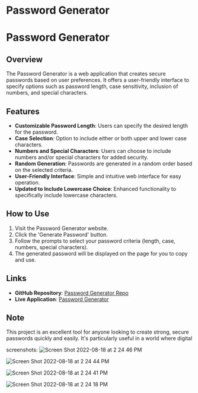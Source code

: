 # Password Generator
# Password Generator

## Overview
The Password Generator is a web application that creates secure passwords based on user preferences. It offers a user-friendly interface to specify options such as password length, case sensitivity, inclusion of numbers, and special characters.

## Features
- **Customizable Password Length**: Users can specify the desired length for the password.
- **Case Selection**: Option to include either or both upper and lower case characters.
- **Numbers and Special Characters**: Users can choose to include numbers and/or special characters for added security.
- **Random Generation**: Passwords are generated in a random order based on the selected criteria.
- **User-Friendly Interface**: Simple and intuitive web interface for easy operation.
- **Updated to Include Lowercase Choice**: Enhanced functionality to specifically include lowercase characters.

## How to Use
1. Visit the Password Generator website.
2. Click the 'Generate Password' button.
3. Follow the prompts to select your password criteria (length, case, numbers, special characters).
4. The generated password will be displayed on the page for you to copy and use.

## Links
- **GitHub Repository**: [Password Generator Repo](https://github.com/davidherring1998/passwordgenerator)
- **Live Application**: [Password Generator](https://davidherring1998.github.io/passwordgenerator/)

## Note
This project is an excellent tool for anyone looking to create strong, secure passwords quickly and easily. It's particularly useful in a world where digital


screenshots:
![Screen Shot 2022-08-18 at 2 24 46 PM](https://user-images.githubusercontent.com/106282330/185477704-56c7a937-bbf3-44da-9f1d-016890ee6abd.png)

![Screen Shot 2022-08-18 at 2 24 44 PM](https://user-images.githubusercontent.com/106282330/185477710-ac3d6a81-f629-4f78-9c9e-e5df6264cc4e.png)

![Screen Shot 2022-08-18 at 2 24 41 PM](https://user-images.githubusercontent.com/106282330/185477719-506f1a1c-ce0f-4c72-b940-a27068b1da20.png)

![Screen Shot 2022-08-18 at 2 24 18 PM](https://user-images.githubusercontent.com/106282330/185477749-e4a8a344-697a-46dd-ad58-8ede2578e1ce.png)
